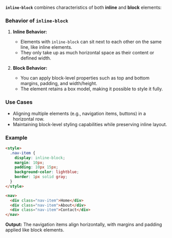 **`inline-block`** combines characteristics of both **inline** and **block** elements:

### **Behavior of `inline-block`**

1. **Inline Behavior:**
    
    - Elements with `inline-block` can sit next to each other on the same line, like inline elements.
    - They only take up as much horizontal space as their content or defined width.
2. **Block Behavior:**
    
    - You can apply block-level properties such as top and bottom margins, padding, and width/height.
    - The element retains a box model, making it possible to style it fully.

### **Use Cases**

- Aligning multiple elements (e.g., navigation items, buttons) in a horizontal row.
- Maintaining block-level styling capabilities while preserving inline layout.

### **Example**

```html
<style>
  .nav-item {
    display: inline-block;
    margin: 10px;
    padding: 10px 15px;
    background-color: lightblue;
    border: 1px solid gray;
  }
</style>

<nav>
  <div class="nav-item">Home</div>
  <div class="nav-item">About</div>
  <div class="nav-item">Contact</div>
</nav>
```

**Output:** The navigation items align horizontally, with margins and padding applied like block elements.